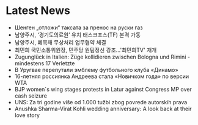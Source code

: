 # Latest News
-  Шенген „отложи“ таксата за пренос на руски газ
-  남양주시, ‘경기도의료원’ 유치 태스크포스(TF) 본격 가동
-  남양주시, 폐목재 무상처리 업무협약 체결
-  최민희 국민소통위원장, 민주당 원팀정신 강조...'최민희TV' 재개
-  Zugunglück in Italien: Züge kollidieren zwischen Bologna und Rimini - mindestens 17 Verletzte
-  В Уругвае перепутали эмблему футбольного клуба «Динамо»
-  16-летняя россиянка Андреева стала «Новичком года» по версии WTA
-  BJP women`s wing stages protests in Latur against Congress MP over cash seizure
-  UNS: Za tri godine više od 1.000 tužbi zbog povrede autorskih prava
-  Anushka Sharma-Virat Kohli wedding anniversary: A look back at their love story
